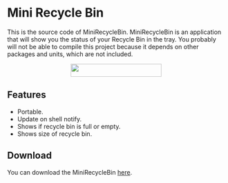 # Mini Recycle Bin

This is the source code of MiniRecycleBin. MiniRecycleBin is an application that will show you the status of your Recycle Bin in the tray. You probably will not be able to compile this project because it depends on other packages and units, which are not included.

<p align="center"><img width="210" height="30" src="https://i.imgur.com/yygvPnU.png"></p>

## Features

- Portable.
- Update on shell notify.
- Shows if recycle bin is full or empty.
- Shows size of recycle bin.

## Download
You can download the MiniRecycleBin [here](https://github.com/WobbyChip/Delphi/raw/main/MiniRecycleBin/MiniRecycleBin.exe).